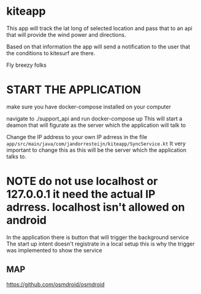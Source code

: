 # kiteapp
This app will track the lat long of selected location and pass that to an api that will provide the wind power and directions.

Based on that information the app will send a notification to the user that the conditions to kitesurf are there.

Fly breezy folks



# START THE APPLICATION
make sure you have docker-compose installed on your computer

navigate to ./support_api and run docker-compose up
This will start a deamon that will figurate as the server which the application will talk to


 Change the IP address to your own IP adrress in the file
``` app/src/main/java/com/jandorresteijn/kiteapp/SyncService.kt```
It very important to change this as this will be the server which the application talks to.

# NOTE do not use localhost or 127.0.0.1 it need the actual IP adrress. localhost isn't allowed on android


In the application there is button that will trigger the background service 
The start up intent doesn't registrate in a local setup this is why the trigger was implemented to show the service 


## MAP

https://github.com/osmdroid/osmdroid





